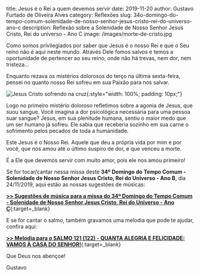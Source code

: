 title: Jesus é o Rei a quem devemos servir
date: 2019-11-20
author: Gustavo Furtado de Oliveira Alves
category: Reflexões
slug: 34o-domingo-do-tempo-comum-solenidade-de-nosso-senhor-jesus-cristo-rei-do-universo-ano-c
description: Reflexão sobre a Solenidade de Nosso Senhor Jesus Cristo, Rei do universo - Ano C
image: /images/morte-de-cristo.jpg

Como somos privilegiados por saber que Jesus é o nosso Rei
e que o Seu reino não é aqui neste mundo.
Através Dele fomos salvos e temos a oportunidade de pertencer ao seu reino,
onde não há trevas, nem dor, nem tristeza...

Enquanto rezava os mistérios dolorosos do terço na última sexta-feira,
pensei no quanto nosso Rei sofreu em sua Paixão para nos salvar.

![Jesus Cristo sofrendo na cruz](/images/morte-de-cristo.jpg){:style="width: 100%; padding: 10px;"}

Logo no primeiro mistério doloroso refletimos sobre a agonia de Jesus, que suou sangue. Você imagina a dor psicológica necessária para uma pessoa suar sangue?
Jesus, em sua plenitude humana, sentiu o maior medo que um ser humano já sofreu.
Ele sabia que receberia sozinho em sua carne
o sofrimento pelos pecados de toda a humanidade.

Este Jesus é o Nosso Rei.
Aquele que deu a própria vida por mim e por você,
que nos amou até o último suspiro de dor, e que venceu a morte.

É a Ele que devemos servir com muito amor, pois ele nos amou primeiro!

Se for tocar/cantar nessa missa deste **34º Domingo do Tempo Comum - Solenidade de Nosso Senhor Jesus Cristo, Rei do Universo - Ano B**, dia 24/11/2019,
aqui estão as nossas sugestões de músicas:

[**>> Sugestões de música para a missa do 34º Domingo do Tempo Comum - Solenidade de Nosso Senhor Jesus Cristo, Rei do Universo - Ano C**](https://musicasparamissa.com.br/sugestoes-para/34o-domingo-do-tempo-comum-solenidade-de-nosso-senhor-jesus-cristo-rei-do-universo-ano-c/){:target=\_blank}

E se for cantar o salmo, também gravamos uma melodia que pode te ajudar, confira aqui:

[**>> Melodia para o SALMO 121 (122) - QUANTA ALEGRIA E FELICIDADE: VAMOS À CASA DO SENHOR!**](https://musicasparamissa.com.br/musica/salmo-121-quanta-alegria-e-felicidade-vamos-a-casa-do-senhor/){:target=\_blank}

Que Deus nos abençoe!

Gustavo